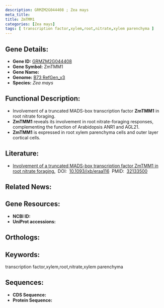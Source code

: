 ```yaml
---
description: GRMZM2G044408 ; Zea mays
meta_title:
title: ZmTMM1
categories: [Zea mays]
tags: [ transcription factor,xylem,root,nitrate,xylem parenchyma ]
---
```


## Gene Details:
- **Gene ID:**	[GRMZM2G044408]()
- **Gene Symbol:** ZmTMM1
- **Gene Name:** 
- **Genome:** [B73 RefGen_v3]()
- **Species:** *Zea mays*

## Functional Description:
   - Involvement of a truncated MADS-box transcription factor **ZmTMM1** in root nitrate foraging.
   - **ZmTMM1** reveals its involvement in root nitrate-foraging responses, complementing the function of Arabidopsis ANR1 and AGL21.
   - **ZmTMM1** is expressed in root xylem parenchyma cells and outer layer cortical cells.

## Literature:
   - [Involvement of a truncated MADS-box transcription factor ZmTMM1 in root nitrate foraging.]( https://academic.oup.com/jxb/article/71/15/4547/5781150?login=true)&nbsp;&nbsp;DOI:&nbsp;&nbsp;[10.1093/jxb/eraa116](https://academic.oup.com/jxb/article/71/15/4547/5781150?login=true)&nbsp;&nbsp;PMID:&nbsp;&nbsp;[32133500](https://pubmed.ncbi.nlm.nih.gov/32133500/)

## Related News:

## Gene Resources:
- **NCBI ID:** [](https://www.ncbi.nlm.nih.gov/gene/?term=)
- **UniProt accessions:** [](https://www.uniprot.org/uniprotkb//entry)

## Orthologs:

## Keywords:
transcription factor,xylem,root,nitrate,xylem parenchyma

## Sequences:
- **CDS Sequence:**
- **Protein Sequence:**
